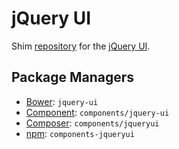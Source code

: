 # jQuery UI

Shim [repository](https://github.com/components/jqueryui) for the [jQuery UI](https://jqueryui.com).

## Package Managers

-   [Bower](http://bower.io/): `jquery-ui`
-   [Component](https://github.com/component/component): `components/jquery-ui`
-   [Composer](http://packagist.org/packages/components/jquery): `components/jqueryui`
-   [npm](https://www.npmjs.com/): `components-jqueryui`
